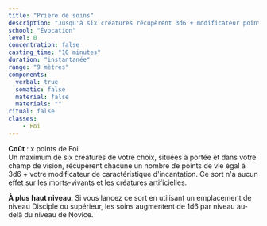 ```yaml
---
title: "Prière de soins"
description: "Jusqu'à six créatures récupèrent 3d6 + modificateur points d'action."
school: "Évocation"
level: 0
concentration: false
casting_time: "10 minutes"
duration: "instantanée"
range: "9 mètres"
components:
  verbal: true
  somatic: false
  material: false
  materials: ""
ritual: false
classes:
    - Foi
---
```

**Coût** : x points de Foi  
Un maximum de six créatures de votre choix, situées à portée et dans votre champ de vision, récupèrent chacune un nombre de points de vie égal à 3d6 + votre modificateur de caractéristique d'incantation. Ce sort n'a aucun effet sur les morts-vivants et les créatures artificielles.

**À plus haut niveau**. Si vous lancez ce sort en utilisant un emplacement de niveau Disciple ou supérieur, les soins augmentent de 1d6 par niveau au-delà du niveau de Novice.
